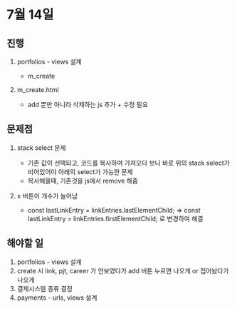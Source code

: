 # 7월 14일

## 진행

1. portfolios - views 설계
    - m_create

2. m_create.html
    - add 뿐만 아니라 삭제하는 js 추가 + 수정 필요


## 문제점
1. stack select 문제
    - 기존 값이 선택되고, 코드를 복사하며 가져오다 보니 바로 위의 stack select가 비어있어야 아래의 select가 가능한 문제
    - 복사해올때, 기존것을 js에서 remove 해줌

2. x 버튼이 개수가 늘어남
    - const lastLinkEntry = linkEntries.lastElementChild; => const lastLinkEntry = linkEntries.firstElementChild; 로 변경하여 해결


## 해야할 일

1. portfolios - views 설계
2. create 시 link, pjt, career 가 안보였다가 add 버튼 누르면 나오게 or 접어놨다가 나오게
3. 결제시스템 종류 결정
4. payments - urls, views 설계